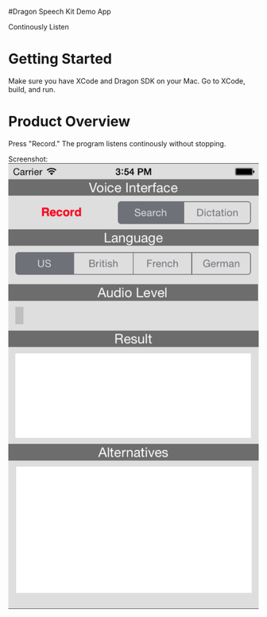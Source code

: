 #Dragon Speech Kit Demo App

Continously Listen

Getting Started
====

Make sure you have XCode and Dragon SDK on your Mac.
Go to XCode, build, and run.


Product Overview
====

Press "Record."
The program listens continously without stopping.

Screenshot:
![alt tag](https://github.com/sharonyang/dragon_demo/blob/master/product_screenshot.png)
